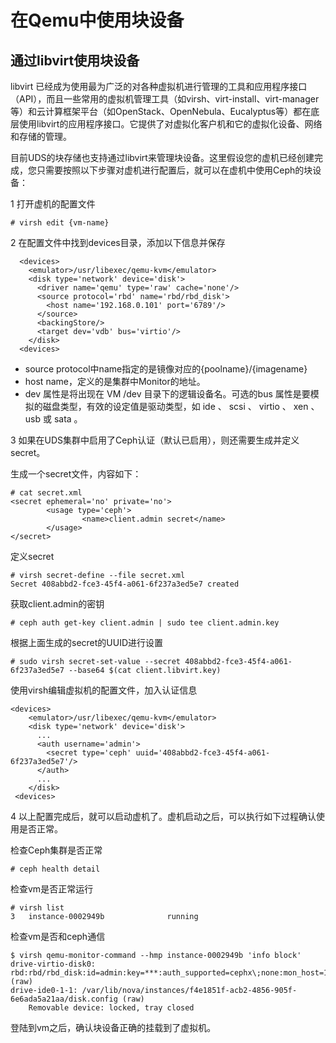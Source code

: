 # 在Qemu中使用块设备

## 通过libvirt使用块设备

libvirt 已经成为使用最为广泛的对各种虚拟机进行管理的工具和应用程序接口（API），而且一些常用的虚拟机管理工具（如virsh、virt-install、virt-manager等）和云计算框架平台（如OpenStack、OpenNebula、Eucalyptus等）都在底层使用libvirt的应用程序接口。它提供了对虚拟化客户机和它的虚拟化设备、网络和存储的管理。

目前UDS的块存储也支持通过libvirt来管理块设备。这里假设您的虚机已经创建完成，您只需要按照以下步骤对虚机进行配置后，就可以在虚机中使用Ceph的块设备：

1 打开虚机的配置文件

```
# virsh edit {vm-name}
```

2 在配置文件中找到devices目录，添加以下信息并保存

```
  <devices>
    <emulator>/usr/libexec/qemu-kvm</emulator>
    <disk type='network' device='disk'>
      <driver name='qemu' type='raw' cache='none'/>
      <source protocol='rbd' name='rbd/rbd_disk'>
        <host name='192.168.0.101' port='6789'/>
      </source>
      <backingStore/>
      <target dev='vdb' bus='virtio'/>
    </disk>
  <devices>
```

* source protocol中name指定的是镜像对应的{poolname}\/{imagename}
* host name，定义的是集群中Monitor的地址。
* dev 属性是将出现在 VM \/dev 目录下的逻辑设备名。可选的bus 属性是要模拟的磁盘类型，有效的设定值是驱动类型，如 ide 、 scsi 、 virtio 、 xen 、 usb 或 sata 。

3 如果在UDS集群中启用了Ceph认证（默认已启用），则还需要生成并定义secret。

生成一个secret文件，内容如下：

```
# cat secret.xml
<secret ephemeral='no' private='no'>
        <usage type='ceph'>
                <name>client.admin secret</name>
        </usage>
</secret>
```

定义secret

```
# virsh secret-define --file secret.xml
Secret 408abbd2-fce3-45f4-a061-6f237a3ed5e7 created
```

获取client.admin的密钥

```
# ceph auth get-key client.admin | sudo tee client.admin.key
```

根据上面生成的secret的UUID进行设置

```
# sudo virsh secret-set-value --secret 408abbd2-fce3-45f4-a061-6f237a3ed5e7 --base64 $(cat client.libvirt.key) 
```

使用virsh编辑虚拟机的配置文件，加入认证信息

```
<devices>
    <emulator>/usr/libexec/qemu-kvm</emulator>
    <disk type='network' device='disk'>
	  ...
      <auth username='admin'>
        <secret type='ceph' uuid='408abbd2-fce3-45f4-a061-6f237a3ed5e7'/>
      </auth>
      ...
    </disk>
 <devices>
```

4 以上配置完成后，就可以启动虚机了。虚机启动之后，可以执行如下过程确认使用是否正常。

检查Ceph集群是否正常

```
# ceph health detail
```

检查vm是否正常运行

```
# virsh list
3   instance-0002949b              running
```

检查vm是否和ceph通信

```
$ virsh qemu-monitor-command --hmp instance-0002949b 'info block'
drive-virtio-disk0: rbd:rbd/rbd_disk:id=admin:key=***:auth_supported=cephx\;none:mon_host=10.1.0.61\:6789 (raw)
drive-ide0-1-1: /var/lib/nova/instances/f4e1851f-acb2-4856-905f-6e6ada5a21aa/disk.config (raw)
    Removable device: locked, tray closed
```

登陆到vm之后，确认块设备正确的挂载到了虚拟机。

